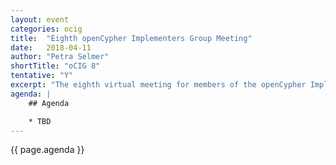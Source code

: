 ```yaml
---
layout: event
categories: ocig
title:  "Eighth openCypher Implementers Group Meeting"
date:   2018-04-11
author: "Petra Selmer"
shortTitle: "oCIG 8"
tentative: "Y"
excerpt: "The eighth virtual meeting for members of the openCypher Implementers Group."
agenda: |
    ## Agenda

    * TBD
---
```


{{ page.agenda }}
